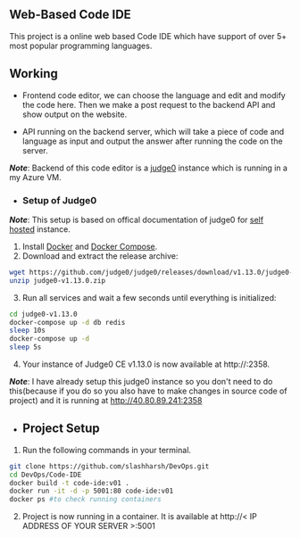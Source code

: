 ## Web-Based Code IDE
This project is a online web based Code IDE which have support of over 5+ most popular programming languages.

## Working
- Frontend code editor, we can choose the language and edit and modify the code here. Then we make a post request to the backend API and show output on the website.

- API running on the backend server, which will take a piece of code and language as input and output the answer after running the code on the server.

***Note***: Backend of this code editor is a [judge0](https://judge0.com/) instance which is running in a my Azure VM.

- ### Setup of Judge0
***Note***: This setup is based on offical documentation of judge0 for [self hosted](https://github.com/judge0/judge0/blob/master/CHANGELOG.md#deployment-procedure) instance.

1. Install [Docker](https://docs.docker.com/) and [Docker Compose](https://docs.docker.com/compose).
2. Download and extract the release archive:
```bash
wget https://github.com/judge0/judge0/releases/download/v1.13.0/judge0-v1.13.0.zip
unzip judge0-v1.13.0.zip
```
3. Run all services and wait a few seconds until everything is initialized:
```bash
cd judge0-v1.13.0
docker-compose up -d db redis
sleep 10s
docker-compose up -d
sleep 5s
```
4. Your instance of Judge0 CE v1.13.0 is now available at http://<IP ADDRESS OF YOUR SERVER>:2358.

***Note***: I have already setup this judge0 instance so you don't need to do this(because if you do so you also have to make changes in source code of project) and it is running at http://40.80.89.241:2358


- ## Project Setup
1. Run the following commands in your terminal.
``` bash
git clone https://github.com/slashharsh/DevOps.git
cd DevOps/Code-IDE
docker build -t code-ide:v01 .
docker run -it -d -p 5001:80 code-ide:v01
docker ps #to check running containers
```
2. Project is now running in a container. It is available at http://< IP ADDRESS OF YOUR SERVER >:5001


